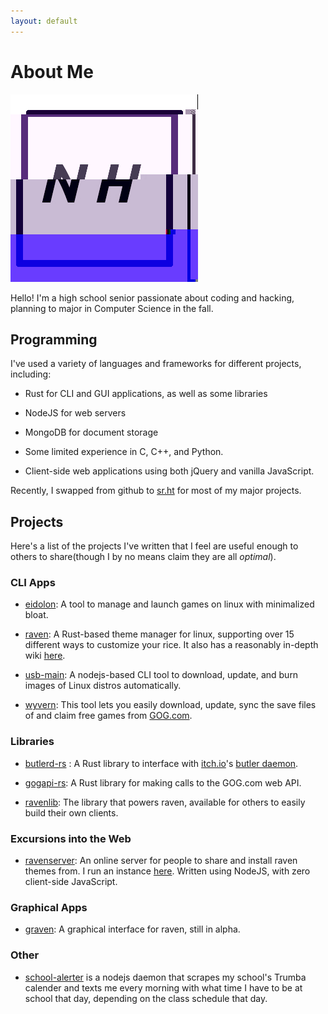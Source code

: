 ```yaml
---
layout: default
---
```


# About Me

<img class="profile-picture" src="profile.png">

Hello! I'm a high school senior passionate about coding and hacking, planning to major in Computer Science in the fall. 

## Programming

I've used a variety of languages and frameworks for different projects, including:

- Rust for CLI and GUI applications, as well as some libraries

- NodeJS for web servers

- MongoDB for document storage

- Some limited experience in C, C++, and Python.

- Client-side web applications using both jQuery and vanilla JavaScript.

Recently, I swapped from github to [sr.ht](https://sr.ht) for most of my major projects.

## Projects

Here's a list of the projects I've written that I feel are useful enough to others to share(though I by no means claim they are all *optimal*). 

### CLI Apps

- [eidolon](https://git.sr.ht/~nicohman/eidolon): A tool to manage and launch games on linux with minimalized bloat.

- [raven](https://git.sr.ht/~nicohman/raven): A Rust-based theme manager for linux, supporting over 15 different ways to customize your rice. It also has a reasonably in-depth wiki [here](https://man.sr.ht/~nicohman/raven).

- [usb-main](https://github.com/nicohman/usb-main): A nodejs-based CLI tool to download, update, and burn images of Linux distros automatically.

- [wyvern](https://git.sr.ht/~nicohman/wyvern): This tool lets you easily download, update, sync the save files of and claim free games from [GOG.com](https://gog.com).

### Libraries

- [butlerd-rs](https://git.sr.ht/~nicohman/butlerd-rs) : A Rust library to interface with [itch.io](https://itch.io)'s [butler daemon](https://github.com/itchio/butler).

- [gogapi-rs](https://git.sr.ht/~nicohman/gogapi-rs): A Rust library for making calls to the GOG.com web API.

- [ravenlib](https://git.sr.ht/~nicohman/ravenlib): The library that powers raven, available for others to easily build their own clients.

### Excursions into the Web

- [ravenserver](https://git.sr.ht/~nicohman/ravenserver): An online server for people to share and install raven themes from. I run an instance [here](https://demenses.net). Written using NodeJS, with zero client-side JavaScript.

### Graphical Apps

- [graven](https://git.sr.ht/~nicohman/graven): A graphical interface for raven, still in alpha.

### Other

- [school-alerter](https://github.com/nicohman/school-alerter) is a nodejs daemon that scrapes my school's Trumba calender and texts me every morning with what time I have to be at school that day, depending on the class schedule that day.